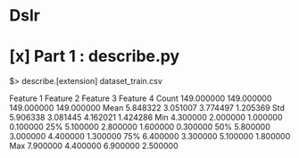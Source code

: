 # Dslr


# [x] Part 1 : describe.py 

$> describe.[extension] dataset_train.csv

Feature 1 Feature 2 Feature 3 Feature 4
Count 149.000000 149.000000 149.000000 149.000000
Mean 5.848322 3.051007 3.774497 1.205369
Std 5.906338 3.081445 4.162021 1.424286
Min 4.300000 2.000000 1.000000 0.100000
25% 5.100000 2.800000 1.600000 0.300000
50% 5.800000 3.000000 4.400000 1.300000
75% 6.400000 3.300000 5.100000 1.800000
Max 7.900000 4.400000 6.900000 2.500000
